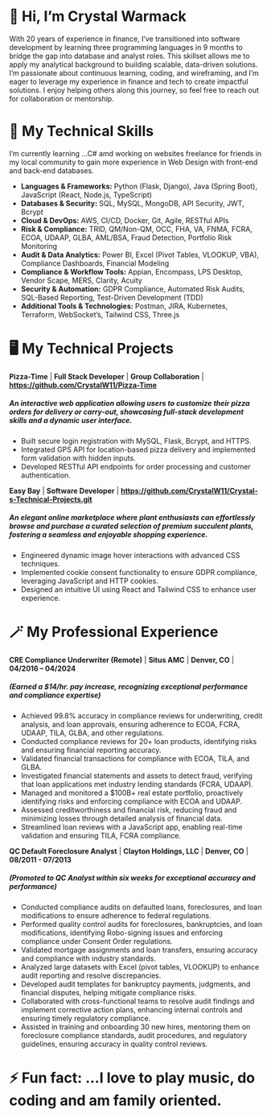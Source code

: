# 👋 Hi, I’m Crystal Warmack
  With 20 years of experience in finance, I’ve transitioned into software development by learning three programming languages in 9 months to bridge the gap into database and analyst roles. This skillset allows me to apply my analytical background to building scalable, data-driven solutions. I’m passionate about continuous learning, coding, and wireframing, and I’m eager to leverage my experience in finance and tech to create impactful solutions. I enjoy helping others along this journey, so feel free to reach out for collaboration or mentorship.

# 🚀 My Technical Skills
  I’m currently learning ...C# amd working on websites freelance for friends in my local community to gain more experience in Web Design with front-end and back-end databases. 

  - **Languages & Frameworks:** Python (Flask, Django), Java (Spring Boot), JavaScript (React, Node.js, TypeScript) 
  - **Databases & Security:** SQL, MySQL, MongoDB, API Security, JWT, Bcrypt
  - **Cloud & DevOps:** AWS, CI/CD, Docker, Git, Agile, RESTful APIs
  - **Risk & Compliance:** TRID, QM/Non-QM, OCC, FHA, VA, FNMA, FCRA, ECOA, UDAAP, GLBA, AML/BSA, Fraud Detection, Portfolio Risk Monitoring 
  - **Audit & Data Analytics:** Power BI, Excel (Pivot Tables, VLOOKUP, VBA), Compliance Dashboards, Financial Modeling 
  - **Compliance & Workflow Tools:** Appian, Encompass, LPS Desktop, Vendor Scape, MERS, Clarity, Acuity 
  - **Security & Automation:** GDPR Compliance, Automated Risk Audits, SQL-Based Reporting, Test-Driven Development (TDD)
  - **Additional Tools & Technologies:** Postman, JIRA, Kubernetes, Terraform, WebSocket’s, Tailwind CSS, Three.js

# 🖥️ My Technical Projects

**Pizza-Time** | **Full Stack Developer** | **Group Collaboration** | **https://github.com/CrystalW11/Pizza-Time**
##### An interactive web application allowing users to customize their pizza orders for delivery or carry-out, showcasing full-stack development skills and a dynamic user interface.
-	Built secure login registration with MySQL, Flask, Bcrypt, and HTTPS.
-	Integrated GPS API for location-based pizza delivery and implemented form validation with hidden inputs.
-	Developed RESTful API endpoints for order processing and customer authentication.

**Easy Bay** | **Software Developer** | **https://github.com/CrystalW11/Crystal-s-Technical-Projects.git** 
##### An elegant online marketplace where plant enthusiasts can effortlessly browse and purchase a curated selection of premium succulent plants, fostering a seamless and enjoyable shopping experience.
-	Engineered dynamic image hover interactions with advanced CSS techniques.
-	Implemented cookie consent functionality to ensure GDPR compliance, leveraging JavaScript and HTTP cookies.
-	Designed an intuitive UI using React and Tailwind CSS to enhance user experience. 

# 🪄 My Professional Experience

**CRE Compliance Underwriter (Remote)** | **Situs AMC** | **Denver, CO** | **04/2016 – 04/2024**    
##### (Earned a $14/hr. pay increase, recognizing exceptional performance and compliance expertise)
-	Achieved 99.8% accuracy in compliance reviews for underwriting, credit analysis, and loan approvals, ensuring adherence to ECOA, FCRA, UDAAP, TILA, GLBA, and other regulations.
-	Conducted compliance reviews for 20+ loan products, identifying risks and ensuring financial reporting accuracy.
-	Validated financial transactions for compliance with ECOA, TILA, and GLBA.
-	Investigated financial statements and assets to detect fraud, verifying that loan applications met industry lending standards (FCRA, UDAAP).
-	Managed and monitored a $100B+ real estate portfolio, proactively identifying risks and enforcing compliance with ECOA and UDAAP.
-	Assessed creditworthiness and financial risk, reducing fraud and minimizing losses through detailed analysis of financial data.
-	Streamlined loan reviews with a JavaScript app, enabling real-time validation and ensuring TILA, FCRA compliance.


**QC Default Foreclosure Analyst** | **Clayton Holdings, LLC** | **Denver, CO** | **08/2011 - 07/2013** 
##### (Promoted to QC Analyst within six weeks for exceptional accuracy and performance)
-	Conducted compliance audits on defaulted loans, foreclosures, and loan modifications to ensure adherence to federal regulations.
-	Performed quality control audits for foreclosures, bankruptcies, and loan modifications, identifying Robo-signing issues and enforcing compliance under Consent Order regulations.
-	Validated mortgage assignments and loan transfers, ensuring accuracy and compliance with industry standards.
-	Analyzed large datasets with Excel (pivot tables, VLOOKUP) to enhance audit reporting and resolve discrepancies.
-	Developed audit templates for bankruptcy payments, judgments, and financial disputes, helping mitigate compliance risks.
-	Collaborated with cross-functional teams to resolve audit findings and implement corrective action plans, enhancing internal controls and ensuring timely regulatory compliance.
-	Assisted in training and onboarding 30 new hires, mentoring them on foreclosure compliance standards, audit procedures, and regulatory guidelines, ensuring accuracy in quality control reviews.



# ⚡ Fun fact: ...I love to play music, do coding and am family oriented.

<!---
CrystalW11/CrystalW11 is a ✨ special ✨ repository because its `README.md` (this file) appears on your GitHub profile.
You can click the Preview link to take a look at your changes.
--->
